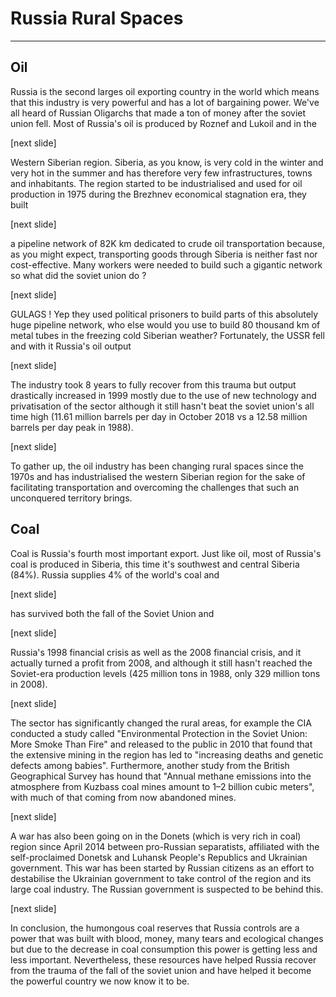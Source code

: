 # Russia Rural Spaces

---

## Oil

Russia is the second larges oil exporting country in the world which means that this industry is very powerful and has a lot of bargaining power. We've all heard of Russian Oligarchs that made a ton of money after the soviet union fell. Most of Russia's oil is produced by Roznef and Lukoil and in the

 [next slide] 

Western Siberian region. Siberia, as you know, is very cold in the winter and very hot in the summer and has therefore very few infrastructures, towns and inhabitants. The region started to be industrialised and used for oil production in 1975 during the Brezhnev economical stagnation era, they built 

[next slide]

a pipeline network of 82K km dedicated to crude oil transportation because, as you might expect, transporting goods through Siberia is neither fast nor cost-effective. Many workers were needed to build such a gigantic network so what did the soviet union do ? 

[next slide] 

GULAGS ! Yep they used political prisoners to build parts of this absolutely huge pipeline network, who else would you use to build 80 thousand km of metal tubes in the freezing cold Siberian weather? Fortunately, the USSR fell and with it Russia's oil output 

[next slide] 

The industry took 8 years to fully recover from this trauma but output drastically increased in 1999 mostly due to the use of new technology and privatisation of the sector although it still hasn't beat the soviet union's all time high (11.61 million barrels per day in October 2018 vs a 12.58 million barrels per day peak in 1988). 

[next slide]

To gather up, the oil industry has been changing rural spaces since the 1970s and has industrialised the western Siberian region for the sake of facilitating transportation and overcoming the challenges that such an unconquered territory brings.

## Coal

Coal is Russia's fourth most important export. Just like oil, most of Russia's coal is produced in Siberia, this time it's southwest and central Siberia (84%). Russia supplies 4% of the world's coal and 

[next slide]

has survived both the fall of the Soviet Union and 

[next slide]

Russia's 1998 financial crisis as well as the 2008 financial crisis, and it actually turned a profit from 2008, and although it still hasn't reached the Soviet-era production levels (425 million tons in 1988, only 329 million tons in 2008). 

[next slide]

The sector has significantly changed the rural areas, for example the CIA conducted a study called "Environmental Protection in the Soviet Union: More Smoke Than Fire" and released to the public in 2010 that found that the extensive mining in the region has led to "increasing deaths and genetic defects among babies". Furthermore, another study from the British Geographical Survey has hound that  "Annual methane emissions into the atmosphere from Kuzbass coal mines amount to 1–2 billion cubic meters", with much of that coming from now abandoned mines. 

[next slide]

A war has also been going on in the Donets (which is very rich in coal) region since April 2014 between pro-Russian separatists, affiliated with the self-proclaimed Donetsk and Luhansk People's Republics and Ukrainian government. This war has been started by Russian citizens as an effort to destabilise the Ukrainian government to take control of the region and its large coal industry. The Russian government is suspected to be behind this. 

[next slide]

In conclusion, the humongous coal reserves that Russia controls are a power that was built with blood, money, many tears and ecological changes but due to the decrease in coal consumption this power is getting less and less important. Nevertheless, these resources have helped Russia recover from the trauma of the fall of the soviet union and have helped it become the powerful country we now know it to be.